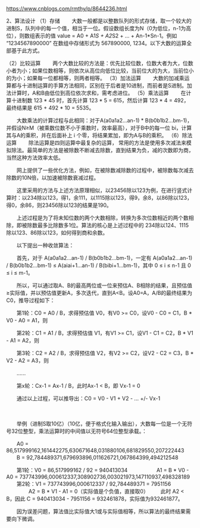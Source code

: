 https://www.cnblogs.com/rmthy/p/8644236.html

2、算法设计
（1）存储
　　大数一般都是以整数队列的形式存储，取一个较大的进制S，队列中的每一个值，相当于一位。假设数组长度为N（0为低位，n-1为高位），则数组表示的值 value =  A0 + A1*S + A2*S2 + ... + An-1*Sn-1。例如 “1234567890000” 在数组中存储形式为 567890000, 1234。以下大数的运算全部基于此方式。

（2）比较运算
　　两个大数比较的方法是：优先比较位数，位数大者为大，位数小者为小；如果位数相等，则依次从高位向低位比较，当前位大的为大，当前位小的为小；如果每一位都相等，则两者相等。
（3）加法运算
　　大数的加减乘运算都与十进制运算的手算方法相同，区别在于后者是10进制，而前者是S进制。加法计算时，A和B由低位到高位依次求和，需考虑进位。
（5）乘法运算
　　在计算十进制数 123 * 45 时，首先计算 123 * 5 = 615，然后计算 123 * 4 = 492，最终结果是 615 + 492 * 10 = 5535。

　　大数乘法的计算过程与此相同：对于A(a0a1a2...an-1) * B(b0b1b2...bm-1)，并假设N≥M（被乘数位数不小于乘数时，效率最高），对于B中的每一位 bi，计算其与A的乘积，并在后面补上 i 个零，将结果累加，即为A与B的乘积。
（6）除法运算
　　除法运算是四则运算中最复杂的运算， 常用的方法是使用多次减法来模拟除法。最简单的方法是被除数不断减去除数，直到结果为负，减的次数即为商，当然这种方法效率太低。

　　网上提供了一些优化方法，例如，在被除数减除数的过程中，被除数每次减去除数的10N倍，以加速被除数衰减过程。

 

　　这里采用的方法与上述方法原理相似，以23456除以123为例，在进行竖式计算时：以234除以123，得1，余111，以1115除以123，得9，余8，以86除以123，得0，余86，则23456除以123的结果是190。

　　上述过程是为了将未知位数的两个大数相除，转换为多次位数相近的两个数相除，即被除数最多比除数多1位。算法的核心是上述过程中的 234除以124、1115除以123、86除以123，如何得到商和余数。

 

　　以下提出一种收敛算法：

　　首先，对于 A(a0a1a2...an-1) / B(b0b1b2...bm-1)，一定有 A(a0a1a2...an-1) / B(b0b1b2...bm-1) ≤ A(aiai+1...an-1) / B(bibi+1...bm-1)，其中 0 ≤ i ≤ n-1 且 0 ≤ i ≤ m-1。

　　所以，可以通过取A、B的最高两位或一位来预估A、B相除的结果，且预估值≥实际值，并以预估值更新A，多次迭代，直到A<B。设A0=A，A/B的最终结果为C0，推导过程如下：

　　第1轮：C0 = A0 / B，求得预估值 V0，有V0 >= C0，设V0 - C0 = C1，B * V0 - A0 = A1，则

　　第2轮：C1 = A1 / B，求得预估值 V1，有V1 >= C1，设V1 - C1 = C2，B * V1 - A1 = A2，则

　　第3轮：C2 = A2 / B，求得预估值 V2，有V2 >= C2，设V2 - C2 = C3，B * V2 - A2 = A3，则

　　......

　　第x轮：Cx-1 = Ax-1 / B，此时Ax-1 < B，即 Vx-1 = 0

　　通过以上过程，可以推导出：C0 = V0 - V1 + V2 - ... +/- Vx-1

　　

　　举例（进制S取10亿）（10亿，便于格式化输入输出），大数每一位是一个无符号32位整型，乘法运算时的中间值以无符号64位整型承载。：

　　A0 = 86,517999162,161442275,630671648,031880106,681829550,207222443
　　B  =           92,784489371,679693896,011626721,067864399,494212548

　　第1轮：V0 = 86,517999162 / 92 = 940413034
　　　　　  A1 = B * V0 - A0 = 737743996,000612337,308902736,003021973,147110937,498328189
　　第2轮：V1 = 737743996,000612337 / 92,784489371 = 7951156
　　      　　A2 = B * V1 - A1 = 0（实际值是个负值，直接取0）
　　此时 A2 < B，因此 C = 940413034 - 7951156 = 932461878，实际值为932461877。

　　因为误差问题，算法值比实际值大1或与实际值相等，所以算法的最终结果需要向下微调。